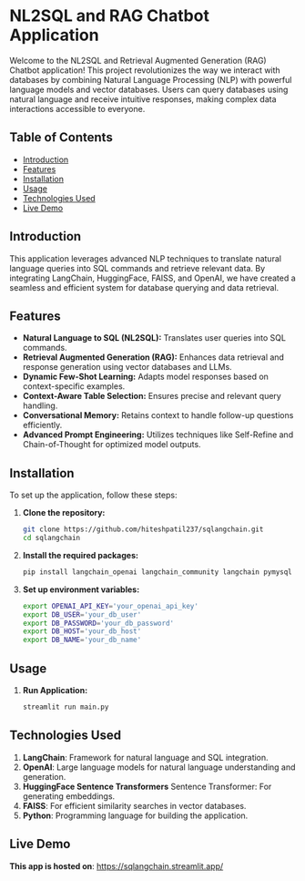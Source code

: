 # NL2SQL and RAG Chatbot Application

Welcome to the NL2SQL and Retrieval Augmented Generation (RAG) Chatbot application! This project revolutionizes the way we interact with databases by combining Natural Language Processing (NLP) with powerful language models and vector databases. Users can query databases using natural language and receive intuitive responses, making complex data interactions accessible to everyone.

## Table of Contents

- [Introduction](#introduction)
- [Features](#features)
- [Installation](#installation)
- [Usage](#usage)
- [Technologies Used](#technologies-used)
- [Live Demo](#live-demo)

## Introduction

This application leverages advanced NLP techniques to translate natural language queries into SQL commands and retrieve relevant data. By integrating LangChain, HuggingFace, FAISS, and OpenAI, we have created a seamless and efficient system for database querying and data retrieval.

## Features

- **Natural Language to SQL (NL2SQL):** Translates user queries into SQL commands.
- **Retrieval Augmented Generation (RAG):** Enhances data retrieval and response generation using vector databases and LLMs.
- **Dynamic Few-Shot Learning:** Adapts model responses based on context-specific examples.
- **Context-Aware Table Selection:** Ensures precise and relevant query handling.
- **Conversational Memory:** Retains context to handle follow-up questions efficiently.
- **Advanced Prompt Engineering:** Utilizes techniques like Self-Refine and Chain-of-Thought for optimized model outputs.

## Installation

To set up the application, follow these steps:

1. **Clone the repository:**
   ```bash
   git clone https://github.com/hiteshpatil237/sqlangchain.git
   cd sqlangchain

2. **Install the required packages:**
   ```bash
   pip install langchain_openai langchain_community langchain pymysql chromadb faiss-cpu

3. **Set up environment variables:**
   ```bash
   export OPENAI_API_KEY='your_openai_api_key'
   export DB_USER='your_db_user'
   export DB_PASSWORD='your_db_password'
   export DB_HOST='your_db_host'
   export DB_NAME='your_db_name'

## Usage

1. **Run Application:**
   ```bash
   streamlit run main.py

## Technologies Used

1. **LangChain**: Framework for natural language and SQL integration.
2. **OpenAI**: Large language models for natural language understanding and generation.
3. **HuggingFace Sentence Transformers** Sentence Transformer: For generating embeddings.
4. **FAISS**: For efficient similarity searches in vector databases.
5. **Python**: Programming language for building the application.

## Live Demo

**This app is hosted on**: https://sqlangchain.streamlit.app/
